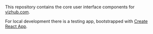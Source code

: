 This repository contains the core user interface components for [vizhub.com](https://vizhub.com).

For local development there is a testing app, bootstrapped with [Create React App](https://github.com/facebookincubator/create-react-app).
